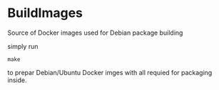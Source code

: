 # BuildImages
Source of Docker images used for Debian package building

simply run

```shell
make
```

to prepar Debian/Ubuntu Docker imges with all requied for packaging inside.


